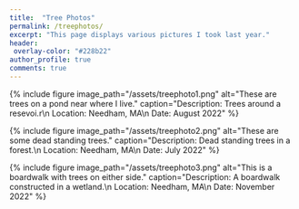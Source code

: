 ```yaml
---
title:  "Tree Photos"
permalink: /treephotos/
excerpt: "This page displays various pictures I took last year."
header:
 overlay-color: "#228b22"
author_profile: true
comments: true
---
```



{% include figure image_path="/assets/treephoto1.png" alt="These are trees on a pond near where I live." caption="Description: Trees around a resevoi.r\n Location: Needham, MA\n Date: August 2022" %}


{% include figure image_path="/assets/treephoto2.png" alt="These are some dead standing trees." caption="Description: Dead standing trees in a forest.\n Location: Needham, MA\n Date: July 2022" %}


{% include figure image_path="/assets/treephoto3.png" alt="This is a boardwalk with trees on either side." caption="Description: A boardwalk constructed in a wetland.\n Location: Needham, MA\n Date: November 2022" %}